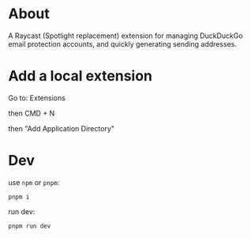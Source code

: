 # About

A Raycast (Spotlight replacement) extension for managing DuckDuckGo email protection accounts, and quickly generating sending addresses.

# Add a local extension

Go to:
Extensions

then CMD + N

then "Add Application Directory"


# Dev

use `npm` or `pnpm`:

```
pnpm i
```

run dev:
```
pnpm run dev
```
